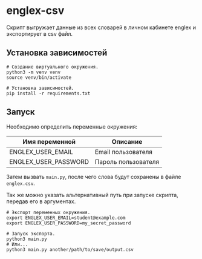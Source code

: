 # englex-csv

Скрипт выгружает данные из всех словарей в личном кабинете englex и экспортирует в csv файл.

## Установка зависимостей

```shell
# Создание виртуального окружения.
python3 -m venv venv
source venv/bin/activate

# Установка зависимостей.
pip install -r requirements.txt
```

## Запуск

Необходимо определить переменные окружения:

| Имя переменной       | Описание            |
|----------------------|---------------------|
| ENGLEX_USER_EMAIL    | Email пользователя  |
| ENGLEX_USER_PASSWORD | Пароль пользователя |

Затем вызвать `main.py`, после чего слова будут сохранены в файле `englex.csv`.

Так же можно указать альтернативный путь при запуске скрипта, передав его в аргументах.

```shell
# Экспорт переменных окружения.
export ENGLEX_USER_EMAIL=student@example.com
export ENGLEX_USER_PASSWORD=my_secret_password

# Запуск экспорта.
python3 main.py
# Или...
python3 main.py another/path/to/save/output.csv
```
